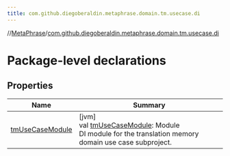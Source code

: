 ```yaml
---
title: com.github.diegoberaldin.metaphrase.domain.tm.usecase.di
---
```

//[MetaPhrase](../../index.html)/[com.github.diegoberaldin.metaphrase.domain.tm.usecase.di](index.html)



# Package-level declarations



## Properties


| Name | Summary |
|---|---|
| [tmUseCaseModule](tm-use-case-module.html) | [jvm]<br>val [tmUseCaseModule](tm-use-case-module.html): Module<br>DI module for the translation memory domain use case subproject. |

